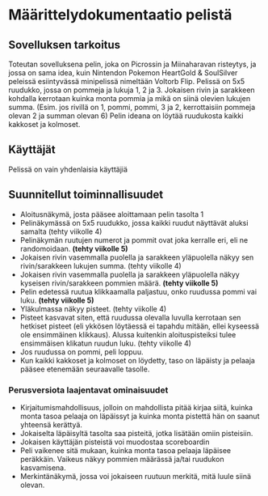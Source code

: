 # Määrittelydokumentaatio pelistä
## Sovelluksen tarkoitus
Toteutan sovelluksena pelin, joka on Picrossin ja Miinaharavan risteytys, ja jossa on sama idea, 
kuin Nintendon Pokemon HeartGold & SoulSilver peleissä esiintyvässä minipelissä nimeltään Voltorb Flip. 
Pelissä on 5x5 ruudukko, jossa on pommeja ja lukuja 1, 2 ja 3. Jokaisen rivin ja sarakkeen 
kohdalla kerrotaan kuinka monta pommia ja mikä on siinä olevien lukujen summa. 
(Esim. jos rivillä on 1, pommi, pommi, 3 ja 2, kerrottaisiin pommeja olevan 2 ja summan olevan 6)
Pelin ideana on löytää ruudukosta kaikki kakkoset ja kolmoset. 

## Käyttäjät
Pelissä on vain yhdenlaisia käyttäjiä

## Suunnitellut toiminnallisuudet
* Aloitusnäkymä, josta pääsee aloittamaan pelin tasolta 1
* Pelinäkymässä on 5x5 ruudukko, jossa kaikki ruudut näyttävät aluksi samalta (tehty viikolle 4)
* Pelinäkymän ruutujen numerot ja pommit ovat joka kerralle eri, eli ne randomoidaan. **(tehty viikolle 5)**
* Jokaisen rivin vasemmalla puolella ja sarakkeen yläpuolella näkyy sen rivin/sarakkeen 
lukujen summa. (tehty viikolle 4)
* Jokaisen rivin vasemmalla puolella ja sarakkeen yläpuolella näkyy kyseisen rivin/sarakkeen 
pommien määrä. **(tehty viikolle 5)** 
* Pelin edetessä ruutua klikkaamalla paljastuu, onko ruudussa pommi vai luku. **(tehty viikolle 5)**
* Yläkulmassa näkyy pisteet. (tehty viikolle 4)
* Pisteet kasvavat siten, että ruudussa olevalla luvulla kerrotaan sen hetkiset pisteet (eli ykkösen 
löytäessä ei tapahdu mitään, ellei kyseessä ole ensimmäinen klikkaus). Alussa kuitenkin 
aloituspisteiksi tulee ensimmäisen klikatun ruudun luku. (tehty viikolle 4)
* Jos ruudussa on pommi, peli loppuu. 
* Kun kaikki kakkoset ja kolmoset on löydetty, taso on läpäisty ja pelaaja pääsee 
etenemään seuraavalle tasolle.

 
### Perusversiota laajentavat ominaisuudet
* Kirjaitumismahdollisuus, jolloin on mahdollista pitää kirjaa siitä, kuinka monta tasoa pelaaja on läpäissyt ja kuinka monta pistettä hän on saanut 
yhteensä kerättyä.
* Jokaiselta läpäisyltä tasolta saa pisteitä, jotka lisätään omiin pisteisiin.
* Jokaisen käyttäjän pisteistä voi muodostaa scoreboardin
* Peli vaikenee sitä mukaan, kuinka monta tasoa pelaaja läpäisee peräkkäin. Vaikeus näkyy pommien määrässä ja/tai ruudukon kasvamisena. 
* Merkintänäkymä, jossa voi jokaiseen ruutuun merkitä, mitä luule siinä olevan.  
